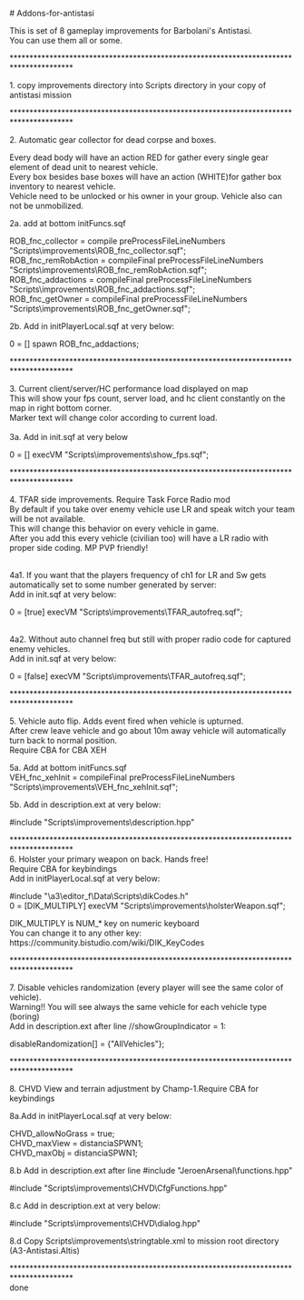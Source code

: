 <p># Addons-for-antistasi</p>
<p>This is set of 8 gameplay improvements for Barbolani's Antistasi.<br />You can use them all or some.</p>
<p>***************************************************************************************</p>
<p>1. copy improvements directory into Scripts directory in your copy of antistasi mission</p>
<p>***************************************************************************************</p>
<p>2. Automatic gear collector for dead corpse and boxes.</p>
<p>Every dead body will have an action RED for gather every single gear element of dead unit to nearest vehicle.<br /> Every box besides base boxes will have an action (WHITE)for gather box inventory to nearest vehicle.<br /> Vehicle need to be unlocked or his owner in your group. Vehicle also can not be unmobilized.</p>
<p>2a. add at bottom initFuncs.sqf</p>
<p>ROB_fnc_collector = compile preProcessFileLineNumbers "Scripts\improvements\ROB_fnc_collector.sqf";<br /> ROB_fnc_remRobAction = compileFinal preProcessFileLineNumbers "Scripts\improvements\ROB_fnc_remRobAction.sqf";<br /> ROB_fnc_addactions = compileFinal preProcessFileLineNumbers "Scripts\improvements\ROB_fnc_addactions.sqf";<br /> ROB_fnc_getOwner = compileFinal preProcessFileLineNumbers "Scripts\improvements\ROB_fnc_getOwner.sqf";</p>
<p>2b. Add in initPlayerLocal.sqf at very below:</p>
<p>0 = [] spawn ROB_fnc_addactions;</p>
<p>***************************************************************************************</p>
<p>3. Current client/server/HC performance load displayed on map<br /> This will show your fps count, server load, and hc client constantly on the map in right bottom corner.<br /> Marker text will change color according to current load.<br /> <br />3a. Add in init.sqf at very below</p>
<p>0 = [] execVM "Scripts\improvements\show_fps.sqf";</p>
<p>***************************************************************************************</p>
<p>4. TFAR side improvements. Require Task Force Radio mod<br /> By default if you take over enemy vehicle use LR and speak witch your team will be not available.<br /> This will change this behavior on every vehicle in game.<br /> After you add this every vehicle (civilian too) will have a LR radio with proper side coding. MP PVP friendly!</p>
<p><br />4a1. If you want that the players frequency of ch1 for LR and Sw gets automatically set to some number generated by server:<br /> Add in init.sqf at very below:</p>
<p>0 = [true] execVM "Scripts\improvements\TFAR_autofreq.sqf";</p>
<p><br />4a2. Without auto channel freq but still with proper radio code for captured enemy vehicles.<br /> Add in init.sqf at very below:</p>
<p>0 = [false] execVM "Scripts\improvements\TFAR_autofreq.sqf";</p>
<p>***************************************************************************************</p>
<p>5. Vehicle auto flip. Adds event fired when vehicle is upturned. <br />After crew leave vehicle and go about 10m away vehicle will automatically turn back to normal position.<br />Require CBA for CBA XEH</p>
<p>5a. Add at bottom initFuncs.sqf<br /> VEH_fnc_xehInit = compileFinal preProcessFileLineNumbers "Scripts\improvements\VEH_fnc_xehInit.sqf";</p>
<p>5b. Add in description.ext at very below:</p>
<p>#include "Scripts\improvements\description.hpp"</p>
<p>***************************************************************************************<br />6. Holster your primary weapon on back. Hands free!<br />Require CBA for keybindings<br />Add in initPlayerLocal.sqf at very below:</p>
<p>#include "\a3\editor_f\Data\Scripts\dikCodes.h"<br /> 0 = [DIK_MULTIPLY] execVM "Scripts\improvements\holsterWeapon.sqf";</p>
<p>DIK_MULTIPLY is NUM_* key on numeric keyboard<br />You can change it to any other key: https://community.bistudio.com/wiki/DIK_KeyCodes</p>
<p>***************************************************************************************</p>
<p>7. Disable vehicles randomization (every player will see the same color of vehicle).<br />Warning!! You will see always the same vehicle for each vehicle type (boring)<br />Add in description.ext after line //showGroupIndicator = 1:</p>
<p>disableRandomization[] = {"AllVehicles"};</p>
<p>***************************************************************************************</p>
<p>8. CHVD View and terrain adjustment by Champ-1.Require CBA for keybindings</p>
<p>8a.Add in initPlayerLocal.sqf at very below:</p>
<p>CHVD_allowNoGrass = true;<br />CHVD_maxView = distanciaSPWN1;<br />CHVD_maxObj = distanciaSPWN1;</p>
<p>8.b Add in description.ext after line #include "JeroenArsenal\functions.hpp"</p>
<p>#include "Scripts\improvements\CHVD\CfgFunctions.hpp"</p>
<p>8.c Add in description.ext at very below:</p>
<p>#include "Scripts\improvements\CHVD\dialog.hpp"</p>
<p>8.d Copy Scripts\improvements\stringtable.xml to mission root directory (A3-Antistasi.Altis)</p>
<p>***************************************************************************************<br />done</p>
